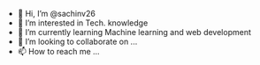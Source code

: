 - 👋 Hi, I’m @sachinv26
- 👀 I’m interested in Tech. knowledge
- 🌱 I’m currently learning Machine learning and web development
- 💞️ I’m looking to collaborate on ...
- 📫 How to reach me ...

<!---
sachinv26/sachinv26 is a ✨ special ✨ repository because its `README.md` (this file) appears on your GitHub profile.
You can click the Preview link to take a look at your changes.
--->
